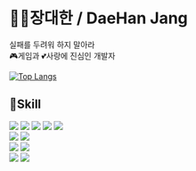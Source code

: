 # 👨‍💻장대한 / DaeHan Jang
실패를 두려워 하지 말아라\
🎮게임과 💕사랑에 진심인 개발자

[![Top Langs](https://github-readme-stats.vercel.app/api/top-langs/?username=DaeHanJang&layout=compact&hide_border=True&langs_count=10)](https://github.com/anuraghazra/github-readme-stats)

## 🧰Skill
<img src="https://img.shields.io/badge/C-A8B9CC?style=flat-square&logo=c&logoColor=white"/> <img src="https://img.shields.io/badge/C++-00599C?style=flat-square&logo=cplusplus&logoColor=white"/> <img src="https://img.shields.io/badge/C%23-7033FD?style=flat-square&logo=csharp&logoColor=white"/> <img src="https://img.shields.io/badge/HTML5-E34F26?style=flat-square&logo=HTML5&logoColor=white"/> <img src="https://img.shields.io/badge/CSS3-1572B6?style=flat-square&logo=CSS3&logoColor=white"/>\
<img src="https://img.shields.io/badge/Unity-999999?style=flat-square&logo=Unity&logoColor=white"/> <img src="https://img.shields.io/badge/Unreal-0E1128?style=flat-square&logo=UnrealEngine&logoColor=white"/>\
<img src="https://img.shields.io/badge/DirectX-7ED321?style=flat-square&logo=DirectX&logoColor=white"/> <img src="https://img.shields.io/badge/SDL-117ACA?style=flat-square&logo=SDL&logoColor=white"/>\
<img src="https://img.shields.io/badge/Firebase-DD2C00?style=flat-square&logo=Firebase&logoColor=white"/> <img src="https://img.shields.io/badge/Photon-004480?style=flat-square&logo=Photon&logoColor=white"/>
